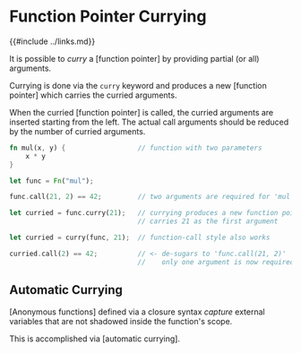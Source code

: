 Function Pointer Currying
========================

{{#include ../links.md}}

It is possible to _curry_ a [function pointer] by providing partial (or all) arguments.

Currying is done via the `curry` keyword and produces a new [function pointer] which carries
the curried arguments.

When the curried [function pointer] is called, the curried arguments are inserted starting from the left.
The actual call arguments should be reduced by the number of curried arguments.

```rust
fn mul(x, y) {                  // function with two parameters
    x * y
}

let func = Fn("mul");

func.call(21, 2) == 42;         // two arguments are required for 'mul'

let curried = func.curry(21);   // currying produces a new function pointer which
                                // carries 21 as the first argument

let curried = curry(func, 21);  // function-call style also works

curried.call(2) == 42;          // <- de-sugars to 'func.call(21, 2)'
                                //    only one argument is now required
```


Automatic Currying
------------------

[Anonymous functions] defined via a closure syntax _capture_ external variables that are not shadowed inside
the function's scope.

This is accomplished via [automatic currying].
